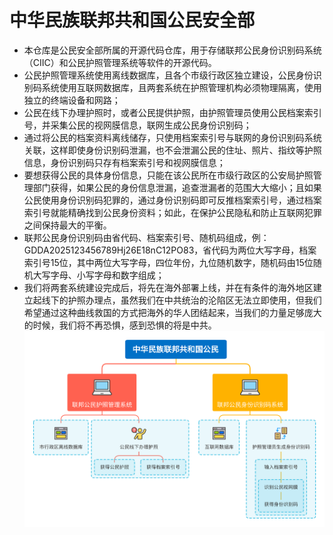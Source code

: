 # 中华民族联邦共和国公民安全部
* 本仓库是公民安全部所属的开源代码仓库，用于存储联邦公民身份识别码系统（CIIC）和公民护照管理系统等软件的开源代码。  
* 公民护照管理系统使用离线数据库，且各个市级行政区独立建设，公民身份识别码系统使用互联网数据库，且两套系统在护照管理机构必须物理隔离，使用独立的终端设备和网路；
* 公民在线下办理护照时，或者公民提供护照，由护照管理员使用公民档案索引号，并采集公民的视网膜信息，联网生成公民身份识别码；
* 通过将公民的档案资料离线储存，只使用档案索引号与联网的身份识别码系统关联，这样即使身份识别码泄漏，也不会泄漏公民的住址、照片、指纹等护照信息，身份识别码只存有档案索引号和视网膜信息；
* 要想获得公民的具体身份信息，只能在该公民所在市级行政区的公安局护照管理部门获得，如果公民的身份信息泄漏，追查泄漏者的范围大大缩小；且如果公民使用身份识别码犯罪的，通过身份识别码即可反推档案索引号，通过档案索引号就能精确找到公民身份资料；如此，在保护公民隐私和防止互联网犯罪之间保持最大的平衡。
* 联邦公民身份识别码由省代码、档案索引号、随机码组成，例：GDDA2025123456789Hj26E18nC12PO83，省代码为两位大写字母，档案索引号15位，其中两位大写字母，四位年份，九位随机数字，随机码由15位随机大写字母、小写字母和数字组成；
* 我们将两套系统建设完成后，将先在海外部署上线，并在有条件的海外地区建立起线下的护照办理点，虽然我们在中共统治的沦陷区无法立即使用，但我们希望通过这种曲线救国的方式把海外的华人团结起来，当我们的力量足够庞大的时候，我们将不再恐惧，感到恐惧的将是中共。
![alt text](公民护照及身份识别码管理系统.png)
